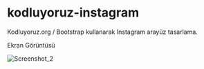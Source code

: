 # kodluyoruz-instagram
Kodluyoruz.org / Bootstrap kullanarak Instagram arayüz tasarlama.

Ekran Görüntüsü


![Screenshot_2](https://github.com/fahricoskun/kodluyoruz-instagram/assets/96844596/f5bdb270-06cb-4d80-a746-9e0cc6fcc7fc)
